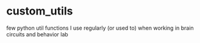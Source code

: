 # custom_utils
few python util functions I use regularly (or used to) when working in brain circuits and behavior lab
